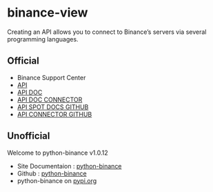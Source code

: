 # binance-view
Creating an API allows you to connect to Binance’s servers via several programming languages.

## Official
* Binance Support Center
 * [API](https://www.binance.com/en/support/faq/c-6?navId=6)
 * [API DOC](https://binance-docs.github.io/apidocs/spot/en/)
 * [API DOC CONNECTOR](https://binance-connector.readthedocs.io/en/latest/)
 * [API SPOT DOCS GITHUB](https://github.com/binance/binance-spot-api-docs)
 * [API CONNECTOR GITHUB](https://github.com/binance/binance-connector-python)


## Unofficial
Welcome to python-binance v1.0.12
 * Site Documentaion : [python-binance](https://python-binance.readthedocs.io/en/latest/ "This is an unofficial Python wrapper")
 * Github : [python-binance](https://github.com/sammchardy/python-binance)
 * python-binance on [pypi.org](https://pypi.org/project/python-binance/)

